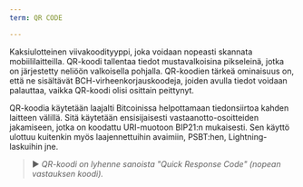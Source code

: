 ```yaml
---
term: QR CODE

---
```

Kaksiulotteinen viivakoodityyppi, joka voidaan nopeasti skannata mobiililaitteilla. QR-koodi tallentaa tiedot mustavalkoisina pikseleinä, jotka on järjestetty neliöön valkoisella pohjalla. QR-koodien tärkeä ominaisuus on, että ne sisältävät BCH-virheenkorjauskoodeja, joiden avulla tiedot voidaan palauttaa, vaikka QR-koodi olisi osittain peittynyt.

QR-koodia käytetään laajalti Bitcoinissa helpottamaan tiedonsiirtoa kahden laitteen välillä. Sitä käytetään ensisijaisesti vastaanotto-osoitteiden jakamiseen, jotka on koodattu URI-muotoon BIP21:n mukaisesti. Sen käyttö ulottuu kuitenkin myös laajennettuihin avaimiin, PSBT:hen, Lightning-laskuihin jne.

> ► *QR-koodi on lyhenne sanoista "Quick Response Code" (nopean vastauksen koodi).*